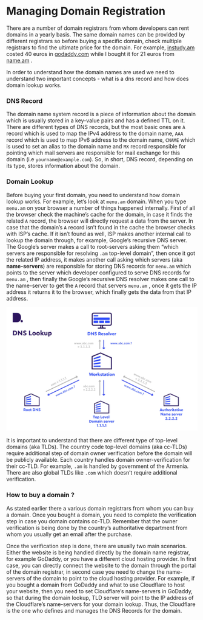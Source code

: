 # Managing Domain Registration

There are a number of domain registrars from whom developers can rent domains in a yearly basis. The same domain names can be provided by different registrars so before buying a specific domain, check multiple registrars to find the ultimate price for the domain. For example, [instudy.am](http://instudy.am) costed 40 euros in [godaddy.com](http://godaddy.com) while I bought it for 21 euros from [name.am](http://name.am) .

In order to understand how the domain names are used we need to understand two important concepts - what is a dns record and how does domain lookup works. 

### DNS Record

The domain name system record is a piece of information about the domain which is usually stored in a key-value pairs and has a defined TTL on it. There are different types of DNS records, but the most basic ones are `A` record which is used to map the IPv4 address to the domain name, `AAA` record which is used to map IPv6 address to the domain name, `CNAME`  which is used to set an alias to the domain name and `MX`  record responsible for pointing which mail servers are responsible for mail exchange for this domain (i.e `yourname@example.com`). So, in short, DNS record, depending on its type, stores information about the domain. 

### Domain Lookup

Before buying your first domain, you need to understand how domain lookup works. For example, let’s look at  `menu.am`  domain. When you type `menu.am`  on your browser a number of things happened internally. First of all the browser check the machine’s cache for the domain, in case it finds the related `A` record, the browser will directly request a data from the server. In case that the domain’s `A` record isn’t found in the cache the browser checks with ISP’s cache. If it isn’t found as well, ISP makes another internal call to lookup the domain through, for example, Google’s recursive DNS server. The Google’s server makes a call to root-servers asking them “which servers are responsible for resolving `.am`  top-level domain”, then once it got the related IP address, it makes another call asking which servers (aka **name-servers**) are responsible for storing DNS records for `menu.am`  which points to the server which developer configured to serve DNS records for `menu.am` , then finally the Google’s recursive DNS resolver makes one call to the name-server to get the `A` record that servers `menu.am` , once it gets the IP address it returns it to the browser, which finally gets the data from that IP address. 

![DNS Lookup Diagram.png](./img/dns-lookup-diagram.png)

It is important to understand that there are different type of top-level domains (aka TLDs). The country code top-level domains (aka cc-TLDs) require additional step of domain owner verification before the domain will be publicly available. Each country handles domain owner-verification for their cc-TLD. For example, `.am`  is handled by government of the Armenia. There are also global TLDs like `.com`  which doesn’t require additional verification. 

### How to buy a domain ?

As stated earlier there a various domain registrars from whom you can buy a domain. Once you bought a domain, you need to complete the verification step in case you domain contains cc-TLD. Remember that the owner verification is being done by the country’s authoritative department from whom you usually get an email after the purchase. 

Once the verification step is done, there are usually two main scenarios. Either the website is being handled directly by the domain name registrar, for example GoDaddy, or you have a different cloud hosting provider. In first case, you can directly connect the website to the domain through the portal of the domain registrar, in second case you need to change the name-servers of the domain to point to the cloud hosting provider. For example, if you bought a domain from GoDaddy and what to use Cloudflare to host your website, then you need to set Cloudflare’s name-servers in GoDaddy, so that during the domain lookup, TLD server will point to the IP address of the Cloudflare’s name-servers for your domain lookup. Thus, the Cloudflare is the one who defines and manages the DNS Records for the domain.
